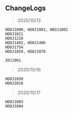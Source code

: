 ## ChangeLogs

> 2020/10/13

```
HDOJ1000, HDOJ1001, HDOJ1002
HDOJ1021
HDOJ1228
HDOJ1402, HDOJ1406
HDOJ1754
HDOJ1859, HDOJ1870

ZOJ1001
```

> 2020/10/16

```
HDOJ1058
HDOJ2018
```

> 2020/10/17

```
HDOJ1003
HDOJ1004
```
